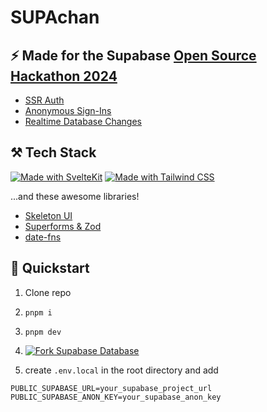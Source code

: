 # SUPAchan

## ⚡ Made for the Supabase [Open Source Hackathon 2024](https://supabase.com/blog/supabase-oss-hackathon)

- [SSR Auth](https://supabase.com/docs/guides/auth/server-side-rendering)
- [Anonymous Sign-Ins](https://supabase.com/docs/guides/auth/auth-anonymous)
- [Realtime Database Changes](https://supabase.com/docs/guides/realtime/postgres-changes)

## ⚒️ Tech Stack

[![Made with SvelteKit](https://img.shields.io/badge/Made%20with-SvelteKit-FF3E00?logo=svelte&logoColor=white)](https://kit.svelte.dev)
[![Made with Tailwind CSS](https://img.shields.io/badge/Made%20with-Tailwind%20CSS-38B2AC?logo=tailwind-css&logoColor=white)](https://tailwindcss.com/)

...and these awesome libraries!

- [Skeleton UI](https://www.skeleton.dev/)
- [Superforms & Zod](https://superforms.rocks/get-started/zod)
- [date-fns](https://date-fns.org/)

## 🚀 Quickstart

1. Clone repo
2. `pnpm i`
3. `pnpm dev`
4. [![Fork Supabase Database](https://supafork.com/button)](https://supafork.com/new?repository_url=https%3A%2F%2Fgithub.com%2Fkmalloy24%2Fsupa-chan)

5. create `.env.local` in the root directory and add

``` text
PUBLIC_SUPABASE_URL=your_supabase_project_url
PUBLIC_SUPABASE_ANON_KEY=your_supabase_anon_key
```
